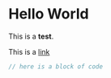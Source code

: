 # Hello World

This is a **test**.

This is a [link](https://example.com)

```js
// here is a block of code
```
